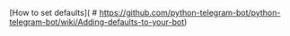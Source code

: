 


[How to set defaults](            # https://github.com/python-telegram-bot/python-telegram-bot/wiki/Adding-defaults-to-your-bot)
